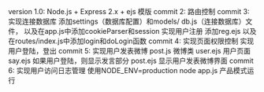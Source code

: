 version 1.0: Node.js + Express 2.x + ejs 模版 
commit 2: 路由控制
commit 3: 实现连接数据库 添加settings（数据库配置）和models/
		  db.js（连接数据库）文件， 以及在app.js中添加cookieParser和session
		  实现用户注册 添加reg.ejs 以及在routes/index.js中添加login和doLogin函数
commit 4: 实现页面权限控制
		  实现用户登陆，登出
commit 5: 实现用户发表微博
		  post.js 微博类
		  user.ejs 用户页面
		  say.ejs 如果用户登陆，则显示发言部分
		  post.ejs 显示用户发表微博界面
commit 6: 实现用户访问日志管理 
		  使用NODE_ENV=production node app.js 产品模式运行
		  

		  